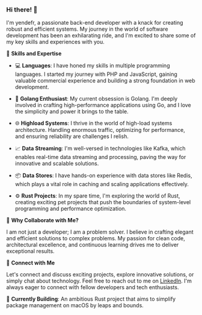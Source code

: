 ### Hi there! 👋

I'm yendefr, a passionate back-end developer with a knack for creating robust and efficient systems. My journey in the world of software development has been an exhilarating ride, and I'm excited to share some of my key skills and experiences with you.

🚀 **Skills and Expertise**

- 💻 **Languages**: I have honed my skills in multiple programming languages. I started my journey with PHP and JavaScript, gaining valuable commercial experience and building a strong foundation in web development.

- 🎯 **Golang Enthusiast**: My current obsession is Golang. I'm deeply involved in crafting high-performance applications using Go, and I love the simplicity and power it brings to the table.

- 🌐 **Highload Systems**: I thrive in the world of high-load systems architecture. Handling enormous traffic, optimizing for performance, and ensuring reliability are challenges I relish.

- 📈 **Data Streaming**: I'm well-versed in technologies like Kafka, which enables real-time data streaming and processing, paving the way for innovative and scalable solutions.

- 📦 **Data Stores**: I have hands-on experience with data stores like Redis, which plays a vital role in caching and scaling applications effectively.

- ⚙️ **Rust Projects**: In my spare time, I'm exploring the world of Rust, creating exciting pet projects that push the boundaries of system-level programming and performance optimization.

🌟 **Why Collaborate with Me?**

I am not just a developer; I am a problem solver. I believe in crafting elegant and efficient solutions to complex problems. My passion for clean code, architectural excellence, and continuous learning drives me to deliver exceptional results.

🔗 **Connect with Me**

Let's connect and discuss exciting projects, explore innovative solutions, or simply chat about technology. Feel free to reach out to me on [LinkedIn](https://www.linkedin.com/in/yendefr/). I'm always eager to connect with fellow developers and tech enthusiasts.

🚧 **Currently Building**: An ambitious Rust project that aims to simplify package management on macOS by leaps and bounds.
